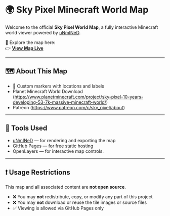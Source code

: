 # 🌍 Sky Pixel Minecraft World Map

Welcome to the official **Sky Pixel World Map**, a fully interactive Minecraft world viewer powered by [uNmINeD](https://unmined.net/).

🧭 Explore the map here:  
👉 **[View Map Live](https://elijah12-12.github.io/Sky-Pixel-World-Map/)**

---

## 🗺️ About This Map

- 📍 Custom markers with locations and labels
- Planet Minecraft World Download (https://www.planetminecraft.com/project/sky-pixel-10-years-developing-53-7k-massive-minecraft-world/)
- Patreon (https://www.patreon.com/c/sky_pixel/about) 
---

## 🧰 Tools Used

- [uNmINeD](https://unmined.net) — for rendering and exporting the map
- GitHub Pages — for free static hosting
- OpenLayers — for interactive map controls.

---

## ❗ Usage Restrictions

This map and all associated content are **not open source**.  
- ❌ You may **not** redistribute, copy, or modify any part of this project
- ❌ You may **not** download or reuse the tile images or source files
- ✅ Viewing is allowed via GitHub Pages only

